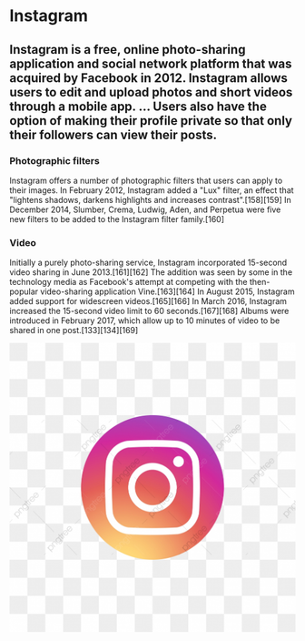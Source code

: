# Instagram
## Instagram is a free, online photo-sharing application and social network platform that was acquired by Facebook in 2012. Instagram allows users to edit and upload photos and short videos through a mobile app. ... Users also have the option of making their profile private so that only their followers can view their posts.
### Photographic filters
Instagram offers a number of photographic filters that users can apply to their images. In February 2012, Instagram added a "Lux" filter, an effect that "lightens shadows, darkens highlights and increases contrast".[158][159] In December 2014, Slumber, Crema, Ludwig, Aden, and Perpetua were five new filters to be added to the Instagram filter family.[160]

### Video
Initially a purely photo-sharing service, Instagram incorporated 15-second video sharing in June 2013.[161][162] The addition was seen by some in the technology media as Facebook's attempt at competing with the then-popular video-sharing application Vine.[163][164] In August 2015, Instagram added support for widescreen videos.[165][166] In March 2016, Instagram increased the 15-second video limit to 60 seconds.[167][168] Albums were introduced in February 2017, which allow up to 10 minutes of video to be shared in one post.[133][134][169]

![alt text](https://github.com/techgrounds/cloud-6-repo-rupaliBC/blob/main/00_includes/nsta.png)
